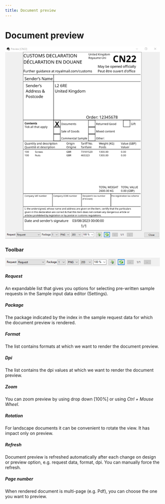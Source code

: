 ```yaml
---
title: Document preview
---
```


# Document preview

![Preview](./images/preview-window.png)

### Toolbar

![Toolbar](images/preview-options.png)

##### Request

An expandable list that gives you options for selecting pre-written sample requests in the Sample input data editor (Settings).

##### Package

The package indicated by the index in the sample request data for which the document preview is rendered.

##### Format

The list contains formats at which we want to render the document preview.

##### Dpi

The list contains the dpi values at which we want to render the document preview.

#####  Zoom
You can zoom preview by using drop down [100%] or using *Ctrl + Mouse Wheel*.

##### Rotation
For landscape documents it can be convenient to rotate the view. It has impact only on preview.

#####  Refresh
Document preview is refreshed automatically after each change on design or preview option, e.g. request data, format, dpi. You can manually force the refresh.

##### Page number

When rendered document is multi-page (e.g. Pdf), you can choose the one you want to preview.  
